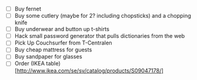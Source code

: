  - [ ] Buy fernet
 - [ ] Buy some cutlery (maybe for 2? including chopsticks) and a chopping knife
 - [ ] Buy underwear and button up t-shirts
 - [ ] Hack small password generator that pulls dictionaries from the web
 - [ ] Pick Up Couchsurfer from T-Centralen
 - [ ] Buy cheap mattress for guests
 - [ ] Buy sandpaper for glasses
 - [ ] Order (IKEA table)[http://www.ikea.com/se/sv/catalog/products/S09047178/]

